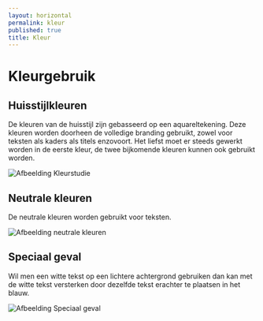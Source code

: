 ```yaml
---
layout: horizontal
permalink: kleur
published: true
title: Kleur
---
```


# Kleurgebruik

## Huisstijlkleuren
De kleuren van de huisstijl zijn gebasseerd op een aquareltekening. Deze kleuren worden doorheen de volledige branding gebruikt, zowel voor teksten als kaders als titels enzovoort. Het liefst moet er steeds gewerkt worden in de eerste kleur, de twee bijkomende kleuren kunnen ook gebruikt worden. 

<div class="row">
  <div class="col-6">
  <p><img src="{{ '/images/voorbeelden/Kleurstudie.png' | relative_url }}" alt="Afbeelding Kleurstudie" class="afbeeldingPos" ></p>
  </div>
</div>



## Neutrale kleuren
De neutrale kleuren worden gebruikt voor teksten. 

<div class="row">
  <div class="col-6">
  <p><img src="{{ '/images/voorbeelden/NEUTRAAL.png' | relative_url }}" alt="Afbeelding neutrale kleuren" class="w-100"></p>
  </div>
</div>



## Speciaal geval
Wil men een witte tekst op een lichtere achtergrond gebruiken dan kan met de witte tekst versterken door dezelfde tekst erachter te plaatsen in het blauw. 

<div class="row">
  <div class="col-6">
  <p><img src="{{ '/images/voorbeelden/Speciaal.png' | relative_url }}" alt="Afbeelding Speciaal geval" class="afbeeldingPos"></p>
  </div>
</div>